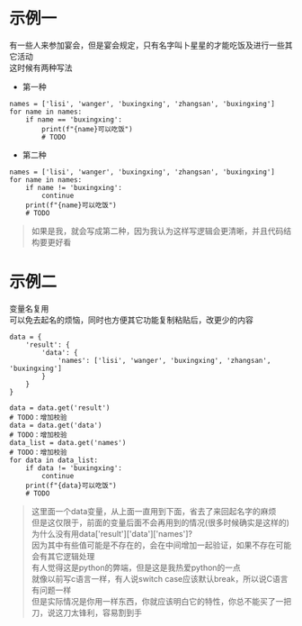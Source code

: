 # 示例一
有一些人来参加宴会，但是宴会规定，只有名字叫卜星星的才能吃饭及进行一些其它活动  
这时候有两种写法  
* 第一种
```
names = ['lisi', 'wanger', 'buxingxing', 'zhangsan', 'buxingxing']
for name in names:
    if name == 'buxingxing':
        print(f"{name}可以吃饭")
        # TODO
```

* 第二种
```
names = ['lisi', 'wanger', 'buxingxing', 'zhangsan', 'buxingxing']
for name in names:
    if name != 'buxingxing':
        continue
    print(f"{name}可以吃饭")
    # TODO
```
> 如果是我，就会写成第二种，因为我认为这样写逻辑会更清晰，并且代码结构要更好看  

# 示例二
变量名复用  
可以免去起名的烦恼，同时也方便其它功能复制粘贴后，改更少的内容  
```
data = {
    'result': {
        'data': {
            'names': ['lisi', 'wanger', 'buxingxing', 'zhangsan', 'buxingxing']
        }
    }
}

data = data.get('result')
# TODO：增加校验
data = data.get('data')
# TODO：增加校验
data_list = data.get('names')
# TODO：增加校验
for data in data_list:
    if data != 'buxingxing':
        continue
    print(f"{data}可以吃饭")
    # TODO
```
> 这里面一个data变量，从上面一直用到下面，省去了来回起名字的麻烦  
> 但是这仅限于，前面的变量后面不会再用到的情况(很多时候确实是这样的)  
> 为什么没有用data['result']['data']['names']?  
> 因为其中有些值可能是不存在的，会在中间增加一起验证，如果不存在可能会有其它逻辑处理  
> 有人觉得这是python的弊端，但是这是我热爱python的一点  
> 就像以前写c语言一样，有人说switch case应该默认break，所以说C语言有问题一样  
> 但是实际情况是你用一样东西，你就应该明白它的特性，你总不能买了一把刀，说这刀太锋利，容易割到手  

